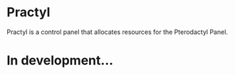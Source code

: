 # Practyl
Practyl is a control panel that allocates resources for the Pterodactyl Panel.

<h1> In development... </h1>
